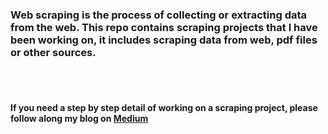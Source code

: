 ### Web scraping is the process of collecting or extracting data from the web. This repo contains scraping projects that I have been working on, it includes scraping data from web, pdf files or other sources.
<br/><br/>
#### If you need a step by step detail of working on a scraping project, please follow along my blog on [Medium](https://medium.com/analytics-vidhya/scraping-job-aggregator-site-naukri-com-using-python-and-beautiful-soup-a08a2046639b)
